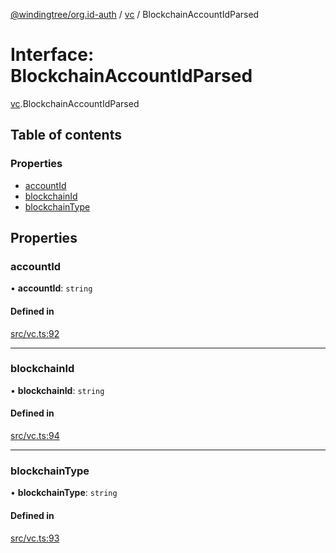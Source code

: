 [@windingtree/org.id-auth](../README.md) / [vc](../modules/vc.md) / BlockchainAccountIdParsed

# Interface: BlockchainAccountIdParsed

[vc](../modules/vc.md).BlockchainAccountIdParsed

## Table of contents

### Properties

- [accountId](vc.BlockchainAccountIdParsed.md#accountid)
- [blockchainId](vc.BlockchainAccountIdParsed.md#blockchainid)
- [blockchainType](vc.BlockchainAccountIdParsed.md#blockchaintype)

## Properties

### accountId

• **accountId**: `string`

#### Defined in

[src/vc.ts:92](https://github.com/windingtree/org.id-sdk/blob/625ccde/packages/auth/src/vc.ts#L92)

___

### blockchainId

• **blockchainId**: `string`

#### Defined in

[src/vc.ts:94](https://github.com/windingtree/org.id-sdk/blob/625ccde/packages/auth/src/vc.ts#L94)

___

### blockchainType

• **blockchainType**: `string`

#### Defined in

[src/vc.ts:93](https://github.com/windingtree/org.id-sdk/blob/625ccde/packages/auth/src/vc.ts#L93)
